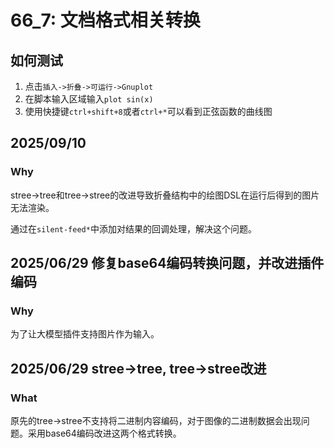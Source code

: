# 66_7: 文档格式相关转换
## 如何测试
1. 点击`插入->折叠->可运行->Gnuplot`
2. 在脚本输入区域输入`plot sin(x)`
3. 使用快捷键`ctrl+shift+8`或者`ctrl+*`可以看到正弦函数的曲线图

## 2025/09/10
### Why
stree->tree和tree->stree的改进导致折叠结构中的绘图DSL在运行后得到的图片无法渲染。

通过在`silent-feed*`中添加对结果的回调处理，解决这个问题。

## 2025/06/29 修复base64编码转换问题，并改进插件编码
### Why
为了让大模型插件支持图片作为输入。
## 2025/06/29 stree->tree, tree->stree改进
### What
原先的tree->stree不支持将二进制内容编码，对于图像的二进制数据会出现问题。采用base64编码改进这两个格式转换。